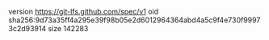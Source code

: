 version https://git-lfs.github.com/spec/v1
oid sha256:9d73a35ff4a295e39f98b05e2d6012964364abd4a5c9f4e730f99973c2d93914
size 142283
